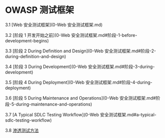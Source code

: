 # OWASP 测试框架

3.1 [Web 安全测试框架](0-Web 安全测试框架.md)

3.2 [阶段 1 开发开始之前](0-Web 安全测试框架.md#阶段-1-before-development-begins)

3.3 [阶段 2 During Definition and Design](0-Web 安全测试框架.md#阶段-2-during-definition-and-design)

3.4 [阶段 3 During Development](0-Web 安全测试框架.md#阶段-3-during-development)

3.5 [阶段 4 During Deployment](0-Web 安全测试框架.md#阶段-4-during-deployment)

3.6 [阶段 5 During Maintenance and Operations](0-Web 安全测试框架.md#阶段-5-during-maintenance-and-operations)

3.7 [A Typical SDLC Testing Workflow](0-Web 安全测试框架.md#a-typical-sdlc-testing-workflow)

3.8 [渗透测试方法](1-渗透测试方法.md)
